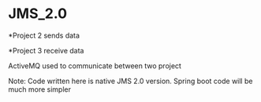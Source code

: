 # JMS_2.0

*Project 2 sends data

*Project 3 receive data

ActiveMQ used to communicate between two project

Note: Code written here is native JMS 2.0 version. Spring boot code will be much more simpler
